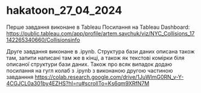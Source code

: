 # hakatoon_27_04_2024

Перше завдання виконане в Tableau
Посилання на Tableau Dashboard: https://public.tableau.com/app/profile/artem.savchuk/viz/NYC_Collisions_17142265340660/Collisionsinfo

Друге завдання виконане в .ipynb. Структура бази даних описана також там, запити написані там же в кінці, а також як текстові комірки біля описаної структури бази даних.
Також про всяк випадок додаю посилання на гугл колаб з .ipynb з виконаною другою частиною завданння
https://colab.research.google.com/drive/1JuWlmG0RN_v-Y-4CGJCL0a301by4EZHS?hl=ru#scrollTo=Ks6qm9XRfN7M

